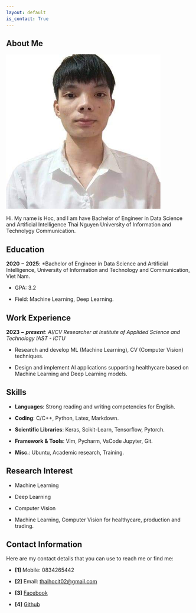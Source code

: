 ```yaml
---
layout: default
is_contact: True
---
```


## About Me

<img class="profile-picture" src="avatar.jpg">

Hi. My name is Hoc, and I am have Bachelor of Engineer in Data Science and Artificial Intelligence Thai Nguyen University of Information and Technolygy Communication.

## Education

**$2020 - 2025$**: *Bachelor of Engineer in Data Science and Artificial Intelligence, University of Information and Technology and Communication, Viet Nam.

* GPA: 3.2

* Field: Machine Learning, Deep Learning.

## Work Experience

**$2023 - present$**: *AI/CV Researcher at Institute of Applided Science and Technology IAST - ICTU*

* Research and develop ML (Machine Learning), CV (Computer Vision) techniques.

* Design and implement AI applications supporting healthycare based on Machine Learning and Deep Learning models.

## Skills

* **Languages**: Strong reading and writing competencies for English.

* **Coding**: C/C++, Python, Latex, Markdown.

* **Scientific Libraries**: Keras, Scikit-Learn, Tensorflow, Pytorch.

* **Framework & Tools**: Vim, Pycharm, VsCode Jupyter, Git.

* **Misc.**: Ubuntu, Academic research, Training.

## Research Interest
* Machine Learning

* Deep Learning

* Computer Vision

* Machine Learning, Computer Vision for healthycare, production and trading.

## Contact Information
Here are my contact details that you can use to reach me or find me:

* **[1]** Mobile: 0834265442

* **[2]** Email: thaihocit02@gmail.com

* **[3]** [Facebook](https://www.facebook.com/NguyenThaiHoc.IT)

* **[4]** [Github](https://github.com/nguyenthaihoc02)